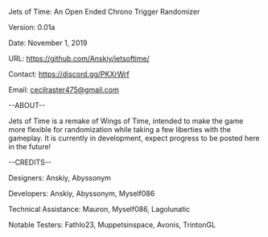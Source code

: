 Jets of Time: An Open Ended Chrono Trigger Randomizer

Version: 0.01a

Date: November 1, 2019

URL: https://github.com/Anskiy/jetsoftime/

Contact: https://discord.gg/PKXrWrf
         
Email:   cecilraster475@gmail.com

--ABOUT--

Jets of Time is a remake of Wings of Time, intended to make the game more flexible for randomization while taking a few liberties with the gameplay. It is currently in development, expect progress to be posted here in the future!


--CREDITS--

Designers: Anskiy, Abyssonym

Developers: Anskiy, Abyssonym, Myself086

Technical Assistance: Mauron, Myself086, Lagolunatic

Notable Testers: Fathlo23, Muppetsinspace, Avonis, TrintonGL
